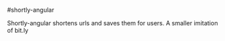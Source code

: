 #shortly-angular

Shortly-angular shortens urls and saves them for users. A smaller imitation of bit.ly
